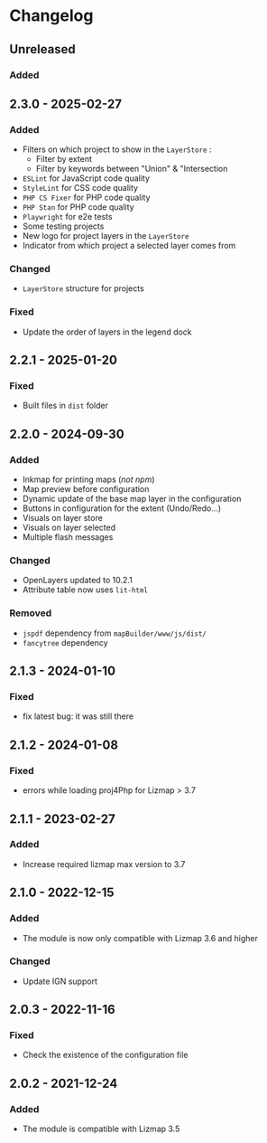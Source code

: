 # Changelog

## Unreleased

### Added

## 2.3.0 - 2025-02-27

### Added

* Filters on which project to show in the `LayerStore` : 
   * Filter by extent
   * Filter by keywords between "Union" & "Intersection
* `ESLint` for JavaScript code quality
* `StyleLint` for CSS code quality
* `PHP CS Fixer` for PHP code quality
* `PHP Stan` for PHP code quality
* `Playwright` for e2e tests
* Some testing projects
* New logo for project layers in the `LayerStore`
* Indicator from which project a selected layer comes from

### Changed

* `LayerStore` structure for projects

### Fixed

* Update the order of layers in the legend dock

## 2.2.1 - 2025-01-20

### Fixed

* Built files in `dist` folder

## 2.2.0 - 2024-09-30

### Added

* Inkmap for printing maps (_not npm_)
* Map preview before configuration
* Dynamic update of the base map layer in the configuration
* Buttons in configuration for the extent (Undo/Redo...)
* Visuals on layer store
* Visuals on layer selected
* Multiple flash messages

### Changed

* OpenLayers updated to 10.2.1
* Attribute table now uses `lit-html`

### Removed

* `jspdf` dependency from `mapBuilder/www/js/dist/`
* `fancytree` dependency

## 2.1.3 - 2024-01-10

### Fixed

* fix latest bug: it was still there 


## 2.1.2 - 2024-01-08

### Fixed

* errors while loading proj4Php for Lizmap > 3.7

## 2.1.1 - 2023-02-27

### Added

* Increase required lizmap max version to 3.7

## 2.1.0 - 2022-12-15

### Added

* The module is now only compatible with Lizmap 3.6 and higher

### Changed

* Update IGN support

## 2.0.3 - 2022-11-16

### Fixed

* Check the existence of the configuration file 

## 2.0.2 - 2021-12-24

### Added

* The module is compatible with Lizmap 3.5
